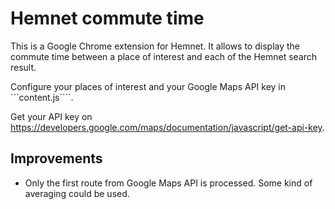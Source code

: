 Hemnet commute time
======

This is a Google Chrome extension for Hemnet. It allows to display the commute time between a place of interest and each of the Hemnet search result.

Configure your places of interest and your Google Maps API key in ```content.js````.

Get your API key on https://developers.google.com/maps/documentation/javascript/get-api-key.

Improvements
------

- Only the first route from Google Maps API is processed. Some kind of averaging could be used.
